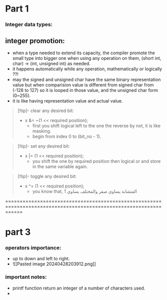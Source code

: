 # Part 1
### Integer data types:

## integer promotion:
- when a type needed to extend its capacity, the compiler promote the small type into bigger one when using any operation on them, (short int, char) -> (int, unsigned int) as needed.
- it happens automatically while any operation, mathematically or logically ??!
- may the signed and unsigned char have the same binary representation value but when comparision value is different from signed char from (-128 to 127) so it is looped in those value, and the unsigned char form (0~255).
- it is like having representation value and actual value.

>[!tip]- clear any desired bit:
> - x &= ~(1 << required position);
>	- first you shift logical left to the one the reverse by not, it is like masking.
>	- begin from index 0 to (bit_no - 1).

>[!tip]- set any desired bit:
>- x |= (1 << required position);
> 	- you shift the one by required position then logical or and store in the same variable again.

>[!tip]- toggle any desired bit:
> - x ^= (1 << required position);
>	- you know that, المتشابة يساوي صفر والمختلف يساوي 1


==================================================================================================================

# part 3

### operators importance:
- up to down and left to right.
- ![[Pasted image 20240428203912.png]]



### important notes:
- printf function return an integer of a number of characters used.
- 
